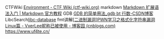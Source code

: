 CTFWiki  [Environment - CTF Wiki (ctf-wiki.org)](https://ctf-wiki.org/pwn/linux/user-mode/environment/)
markdown [Markdown 扩展语法入门 | Markdown 官方教程](https://markdown.com.cn/extended-syntax/)
GDB [GDB 的简单用法_gdb bt 行数-CSDN博客](https://blog.csdn.net/IO1n0/article/details/103388725)
LibcSearch[libc-database](https://libc.rip/)
fmt讲解[[二进制漏洞]PWN学习之格式化字符串漏洞 Linux篇 - VxerLee昵称已被使用 - 博客园 (cnblogs.com)](https://www.cnblogs.com/VxerLee/p/16398761.html)
https://www.uf4te.cn/